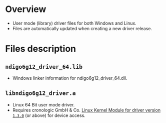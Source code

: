 # Overview  
- User mode (library) driver files for both Windows and Linux.
- Files are automatically updated when creating a new driver release.

# Files description

## `ndigo6g12_driver_64.lib`
- Windows linker information for ndigo6g12_driver_64.dll.

## `libndigo6g12_driver.a`
- Linux 64 Bit user mode driver. 
- Requires cronologic GmbH & Co. [Linux Kernel Module for driver version `1.3.0`](https://github.com/cronologic-de/cronologic_linux_kernel/releases) (or above) for device access.
